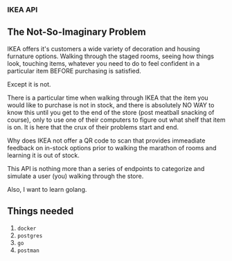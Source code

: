 ### IKEA API

## The Not-So-Imaginary Problem

IKEA offers it's customers a wide variety of decoration and housing furnature options. Walking through the staged rooms, seeing how things look, touching items, whatever you need to do to feel confident in a particular item BEFORE purchasing is satisfied. 

Except it is not.

There is a particular time when walking through IKEA that the item you would like to purchase is not in stock, and there is absolutely NO WAY to know this until you get to the end of the store (post meatball snacking of course), only to use one of their computers to figure out what shelf that item is on. It is here that the crux of their problems start and end. 

Why does IKEA not offer a QR code to scan that provides immeadiate feedback on in-stock options prior to walking the marathon of rooms and learning it is out of stock. 

This API is nothing more than a series of endpoints to categorize and simulate a user (you) walking through the store. 

Also, I want to learn golang. 

## Things needed
1. `docker` 
2. `postgres` 
3. `go`
4. `postman` 